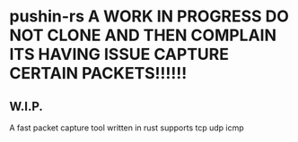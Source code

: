 # pushin-rs A WORK IN PROGRESS DO NOT CLONE AND THEN COMPLAIN ITS HAVING ISSUE CAPTURE CERTAIN PACKETS!!!!!!
## W.I.P.
A fast packet capture tool written in rust
supports tcp udp icmp
